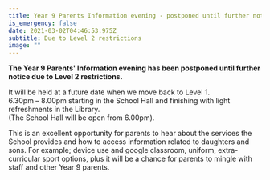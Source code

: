 ```yaml
---
title: Year 9 Parents Information evening - postponed until further notice
is_emergency: false
date: 2021-03-02T04:46:53.975Z
subtitle: Due to Level 2 restrictions
image: ""
---
```

**The Year 9 Parents' Information evening has been postponed until further notice due to Level 2 restrictions.**

It will be held at a future date when we move back to Level 1.  
6.30pm – 8.00pm starting in the School Hall and finishing with light refreshments in the Library.  
(The School Hall will be open from 6.00pm). 

This is an excellent opportunity for parents to hear about the services the School provides and how to access information related to daughters and sons. For example; device use and google classroom, uniform, extra-curricular sport options, plus it will be a chance for parents to mingle with staff and other Year 9 parents.

